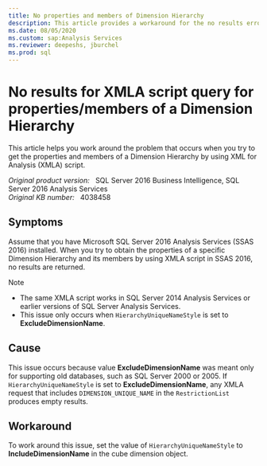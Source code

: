 ```yaml
---
title: No properties and members of Dimension Hierarchy
description: This article provides a workaround for the no results error that occurs when you try to get the properties and members of a Dimension Hierarchy by using XMLA script.
ms.date: 08/05/2020
ms.custom: sap:Analysis Services
ms.reviewer: deepeshs, jburchel
ms.prod: sql
---
```

# No results for XMLA script query for properties/members of a Dimension Hierarchy

This article helps you work around the problem that occurs when you try to get the properties and members of a Dimension Hierarchy by using XML for Analysis (XMLA) script.

_Original product version:_ &nbsp; SQL Server 2016 Business Intelligence, SQL Server 2016 Analysis Services  
_Original KB number:_ &nbsp; 4038458

## Symptoms

Assume that you have Microsoft SQL Server 2016 Analysis Services (SSAS 2016) installed. When you try to obtain the properties of a specific Dimension Hierarchy and its members by using XMLA script in SSAS 2016, no results are returned.

> [!NOTE]
> - The same XMLA script works in SQL Server 2014 Analysis Services or earlier versions of SQL Server Analysis Services.
> - This issue only occurs when `HierarchyUniqueNameStyle` is set to **ExcludeDimensionName**.

## Cause

This issue occurs because value **ExcludeDimensionName** was meant only for supporting old databases, such as SQL Server 2000 or 2005. If `HierarchyUniqueNameStyle` is set to **ExcludeDimensionName**, any XMLA request that includes `DIMENSION_UNIQUE_NAME` in the `RestrictionList` produces empty results.

## Workaround

To work around this issue, set the value of `HierarchyUniqueNameStyle` to **IncludeDimensionName** in the cube dimension object.
